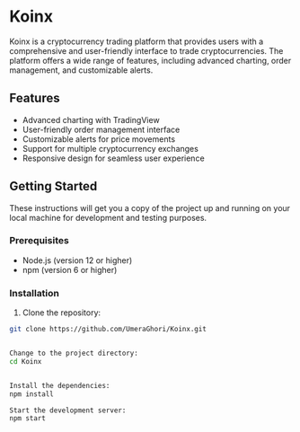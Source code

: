 # Koinx

Koinx is a cryptocurrency trading platform that provides users with a comprehensive and user-friendly interface to trade cryptocurrencies. The platform offers a wide range of features, including advanced charting, order management, and customizable alerts.

## Features

- Advanced charting with TradingView
- User-friendly order management interface
- Customizable alerts for price movements
- Support for multiple cryptocurrency exchanges
- Responsive design for seamless user experience

## Getting Started

These instructions will get you a copy of the project up and running on your local machine for development and testing purposes.

### Prerequisites

- Node.js (version 12 or higher)
- npm (version 6 or higher)

### Installation

1. Clone the repository:

```bash
git clone https://github.com/UmeraGhori/Koinx.git


Change to the project directory:
cd Koinx


Install the dependencies:
npm install

Start the development server:
npm start

